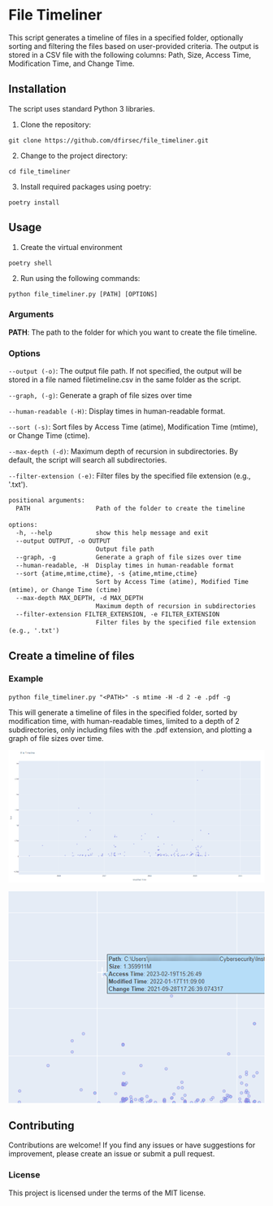 # File Timeliner

This script generates a timeline of files in a specified folder, optionally sorting and filtering the files based on user-provided criteria. The output is stored in a CSV file with the following columns: Path, Size, Access Time, Modification Time, and Change Time.

## Installation

The script uses standard Python 3 libraries.

1. Clone the repository:
```text
git clone https://github.com/dfirsec/file_timeliner.git
```

2. Change to the project directory:
```text
cd file_timeliner
```

3. Install required packages using poetry:

```text
poetry install
```

## Usage

1. Create the virtual environment

```text
poetry shell
```

2. Run using the following commands:

```text
python file_timeliner.py [PATH] [OPTIONS]
```

### Arguments

**PATH**: The path to the folder for which you want to create the file timeline.

### Options

`--output (-o)`: The output file path. If not specified, the output will be stored in a file named filetimeline.csv in the same folder as the script.

`--graph, (-g)`: Generate a graph of file sizes over time

`--human-readable (-H)`: Display times in human-readable format.

`--sort (-s)`: Sort files by Access Time (atime), Modification Time (mtime), or Change Time (ctime).

`--max-depth (-d)`: Maximum depth of recursion in subdirectories. By default, the script will search all subdirectories.

`--filter-extension (-e)`: Filter files by the specified file extension (e.g., '.txt').

```text
positional arguments:
  PATH                  Path of the folder to create the timeline

options:
  -h, --help            show this help message and exit
  --output OUTPUT, -o OUTPUT
                        Output file path
  --graph, -g           Generate a graph of file sizes over time
  --human-readable, -H  Display times in human-readable format
  --sort {atime,mtime,ctime}, -s {atime,mtime,ctime}
                        Sort by Access Time (atime), Modified Time (mtime), or Change Time (ctime)
  --max-depth MAX_DEPTH, -d MAX_DEPTH
                        Maximum depth of recursion in subdirectories
  --filter-extension FILTER_EXTENSION, -e FILTER_EXTENSION
                        Filter files by the specified file extension (e.g., '.txt')
```

## Create a timeline of files

### Example

`python file_timeliner.py "<PATH>" -s mtime -H -d 2 -e .pdf -g`

This will generate a timeline of files in the specified folder, sorted by modification time, with human-readable times, limited to a depth of 2 subdirectories, only including files with the .pdf extension, and plotting a graph of file sizes over time.

![Alt text](images/screenshot1.png "Graph of file sizes over time")

![Alt text](images/screenshot2.png "Zoom in to a selected file object")


## Contributing

Contributions are welcome! If you find any issues or have suggestions for improvement, please create an issue or submit a pull request.

### License

This project is licensed under the terms of the MIT license.
